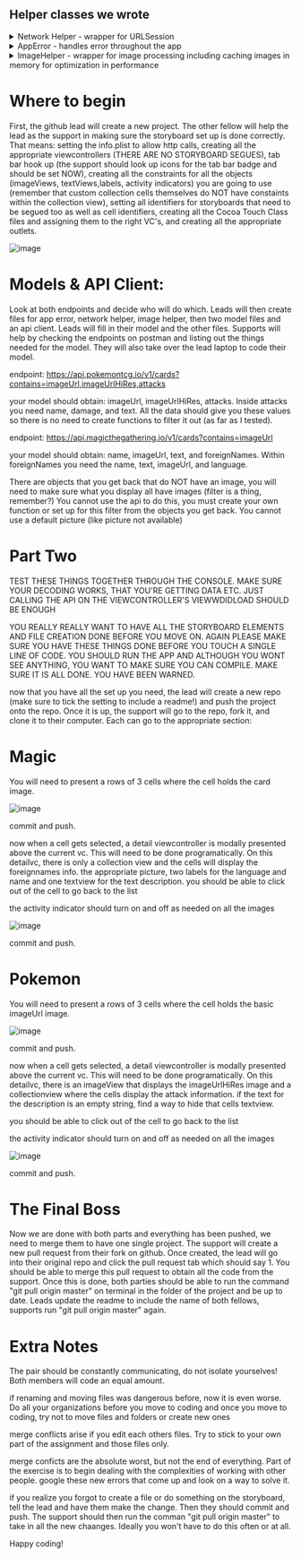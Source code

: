 ## Helper classes we wrote 

<details> 
	<summary>Network Helper - wrapper for URLSession</summary>
	
```swift 
import Foundation

public final class NetworkHelper {
  private init() {
    let cache = URLCache(memoryCapacity: 10 * 1024 * 1024, diskCapacity: 10 * 1024 * 1024, diskPath: nil)
    URLCache.shared = cache
  }
  public static let shared = NetworkHelper()
  
  public func performDataTask(endpointURLString: String,
                              completionHandler: @escaping (AppError?, Data?, HTTPURLResponse?) ->Void) {
    guard let url = URL(string: endpointURLString) else {
      completionHandler(AppError.badURL("\(endpointURLString)"), nil, nil)
      return
    }
    var request = URLRequest(url: url)
    let task = URLSession.shared.dataTask(with: request) { (data, response, error) in
      if let error = error {
        completionHandler(AppError.networkError(error), nil, response as? HTTPURLResponse)
        return
      } else if let data = data {
        completionHandler(nil, data, response as? HTTPURLResponse)
      }
    }
    task.resume()
  }
}
```

</details> 


<details> 
	<summary>AppError - handles error throughout the app</summary>
	
```swift 
import Foundation

public enum AppError: Error {
  case badURL(String)
  case networkError(Error)
  case noResponse
  case decodingError(Error)
  case badStatusCode(String)
  case badMimeType(String)
  
  public func errorMessage() -> String {
    switch self {
    case .badURL(let message):
      return "badURL: \(message)"
    case .networkError(let error):
      return error.localizedDescription
    case .noResponse:
      return "no network response"
    case .decodingError(let error):
      return "decoding error: \(error)"
    case .badStatusCode(let message):
      return "bad status code: \(message)"
    case .badMimeType(let mimeType):
      return "bad mime type: \(mimeType)"
    }
  }
}
```

</details> 


<details> 
	<summary>ImageHelper - wrapper for image processing including caching images in memory for optimization in performance</summary>
	
```swift 
import UIKit

public final class ImageHelper {
  // Singleton instance to have only one instance in the app of the imageCache
  private init() {
    imageCache = NSCache<NSString, UIImage>()
    imageCache.countLimit = 100 // number of objects
    imageCache.totalCostLimit = 10 * 1024 * 1024 // max 10MB used
  }
  public static let shared = ImageHelper()
  
  private var imageCache: NSCache<NSString, UIImage>
  
  public func fetchImage(urlString: String, completionHandler: @escaping (AppError?, UIImage?) -> Void) {
    NetworkHelper.shared.performDataTask(endpointURLString: urlString) { (error, data, response) in
      if let error = error {
        completionHandler(error, nil)
        return
      }
      if let response = response {
        // response.allHeaderFields dictionary contains useful header information such as Content-Type, Content-Length
        // response also has the mimeType, such as image/jpeg, text/html, image/png
        let mimeType = response.mimeType ?? "no mimeType found"
        var isValidImage = false
        switch mimeType {
        case "image/jpeg":
          isValidImage = true
        case "image/png":
          isValidImage = true
        default:
          isValidImage = false
        }
        if !isValidImage {
          completionHandler(AppError.badMimeType(mimeType), nil)
          return
        } else if let data = data {
          let image = UIImage(data: data)
          DispatchQueue.main.async {
            if let image = image {
              ImageHelper.shared.imageCache.setObject(image, forKey: urlString as NSString)
            }
            completionHandler(nil, image)
          }
        }
      }
    }
  }
  
  public func image(forKey key: NSString) -> UIImage? {
    return imageCache.object(forKey: key)
  }
}
```

</details> 



# Where to begin

First, the github lead will create a new project. The other fellow will help the lead as the support in making sure the storyboard set up is done correctly. That means: setting the info.plist to allow http calls, creating all the appropriate viewcontrollers (THERE ARE NO STORYBOARD SEGUES), tab bar hook up (the support should look up icons for the tab bar badge and should be set NOW), creating all the constraints for all the objects (imageViews, textViews,labels, activity indicators) you are going to use (remember that custom collection cells themselves do NOT have constaints within the collection view), setting all identifiers for storyboards that need to be segued too as well as cell identifiers, creating all the Cocoa Touch Class files and assigning them to the right VC's, and creating all the appropriate outlets.

![image](https://drive.google.com/uc?export=view&id=1FWIytYIVVDPqtRmaZH5VUs49-HxfXgr4)



# Models & API Client:

Look at both endpoints and decide who will do which. Leads will then create files for app error, network helper, image helper, then two model files and an api client. Leads will fill in their model and the other files. Supports will help by checking the endpoints on postman and listing out the things needed for the model. They will also take over the lead laptop to code their model.


endpoint: https://api.pokemontcg.io/v1/cards?contains=imageUrl,imageUrlHiRes,attacks


your model should obtain: imageUrl, imageUrlHiRes, attacks. Inside attacks you need name, damage, and text. All the data should give you these values so there is no need to create functions to filter it out (as far as I tested). 




endpoint: https://api.magicthegathering.io/v1/cards?contains=imageUrl



your model should obtain: name, imageUrl, text, and foreignNames. Within foreignNames you need the name, text, imageUrl, and language.


There are objects that you get back that do NOT have an image, you will need to make sure what you display all have images (filter is a thing, remember?) You cannot use the api to do this, you must create your own function or set up for this filter from the objects you get back. You cannot use a default picture (like picture not available)



# Part Two

TEST THESE THINGS TOGETHER THROUGH THE CONSOLE. MAKE SURE YOUR DECODING WORKS, THAT YOU'RE GETTING DATA ETC. JUST CALLING THE API ON THE VIEWCONTROLLER'S VIEWWDIDLOAD SHOULD BE ENOUGH

YOU REALLY REALLY WANT TO HAVE ALL THE STORYBOARD ELEMENTS AND FILE CREATION DONE BEFORE YOU MOVE ON. AGAIN PLEASE MAKE SURE YOU HAVE THESE THINGS DONE BEFORE YOU TOUCH A SINGLE LINE OF CODE. YOU SHOULD RUN THE APP AND ALTHOUGH YOU WONT SEE ANYTHING, YOU WANT TO MAKE SURE YOU CAN COMPILE. MAKE SURE IT IS ALL DONE. YOU HAVE BEEN WARNED.


now that you have all the set up you need, the lead will create a new repo (make sure to tick the setting to include a readme!) and push the project onto the repo. Once it is up, the support will go to the repo, fork it, and clone it to their computer. Each can go to the appropriate section:


# Magic

You will need to present a rows of 3 cells where the cell holds the card image. 

![image](https://media.giphy.com/media/64avcXl2bRD48B9vAY/giphy.gif)

commit and push.

now when a cell gets selected, a detail viewcontroller is modally presented above the current vc. This will need to be done programatically. On this detailvc, there is only a collection view and the cells will display the foreignnames info. the appropriate picture, two labels for the language and name and one textview for the text description. you should be able to click out of the cell to go back to the list

the activity indicator should turn on and off as needed on all the images


![image](https://media.giphy.com/media/cmzoqNwYtPMByypRU0/giphy.gif)

commit and push.

# Pokemon
You will need to present a rows of 3 cells where the cell holds the basic imageUrl image.

![image](https://drive.google.com/uc?export=view&id=1kVsleWhUxr3brDocb3L-buQRYKR32SSq)


commit and push.

now when a cell gets selected, a detail viewcontroller is modally presented above the current vc. This will need to be done programatically. On this detailvc, there is an imageView that displays the imageUrlHiRes image and a collectionview where the cells display the attack information. if the text for the description is an empty string, find a way to hide that cells textview. 

you should be able to click out of the cell to go back to the list

the activity indicator should turn on and off as needed on all the images


![image](https://drive.google.com/uc?export=view&id=1qXABCKz1PQwbZEWoYiXvfdvgJN5H0ITw)

commit and push.


# The Final Boss

Now we are done with both parts and everything has been pushed, we need to merge them to have one single project. The support will create a new pull request from their fork on github. Once created, the lead will go into their original repo and click the pull request tab which should say 1. You should be able to merge this pull request to obtain all the code from the support. Once this is done, both parties should be able to run the command "git pull origin master" on terminal in the folder of the project and be up to date. Leads update the readme to include the name of both fellows, supports run  "git pull origin master" again.



# Extra Notes
The pair should be constantly communicating, do not isolate yourselves! Both members will code an equal amount.

if renaming and moving files was dangerous before, now it is even worse. Do all your organizations before you move to coding and once you move to coding, try not to move files and folders or create new ones

merge conflicts arise if you edit each others files. Try to stick to your own part of the assignment and those files only.

merge conficts are the absolute worst, but not the end of everything. Part of the exercise is to begin dealing with the complexities of working with other people. google these new errors that come up and look on a way to solve it. 

if you realize you forgot to create a file or do something on the storyboard, tell the lead and have them make the change. Then they should commit and push. The support should then run the comman "git pull origin master" to take in all the new chaanges. Ideally you won't have to do this often or at all.



Happy coding!
